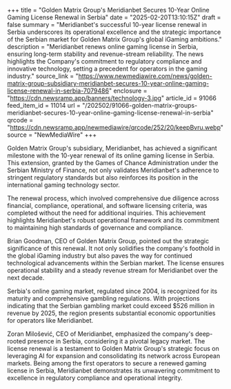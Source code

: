 +++
title = "Golden Matrix Group's Meridianbet Secures 10-Year Online Gaming License Renewal in Serbia"
date = "2025-02-20T13:10:15Z"
draft = false
summary = "Meridianbet's successful 10-year license renewal in Serbia underscores its operational excellence and the strategic importance of the Serbian market for Golden Matrix Group's global iGaming ambitions."
description = "Meridianbet renews online gaming license in Serbia, ensuring long-term stability and revenue-stream reliability. The news highlights the Company's commitment to regulatory compliance and innovative technology, setting a precedent for operators in the gaming industry."
source_link = "https://www.newmediawire.com/news/golden-matrix-group-subsidiary-meridianbet-secures-10-year-online-gaming-license-renewal-in-serbia-7079486"
enclosure = "https://cdn.newsramp.app/banners/technology-3.jpg"
article_id = 91066
feed_item_id = 11014
url = "/202502/91066-golden-matrix-groups-meridianbet-secures-10-year-online-gaming-license-renewal-in-serbia"
qrcode = "https://cdn.newsramp.app/newmediawire/qrcode/252/20/keepBvru.webp"
source = "NewMediaWire"
+++

<p>Golden Matrix Group's subsidiary, Meridianbet, has achieved a significant milestone with the 10-year renewal of its online gaming license in Serbia. This extension, granted by the Games of Chance Administration under the Serbian Ministry of Finance, not only validates Meridianbet's adherence to stringent regulatory standards but also reinforces its position in the international gaming technology sector.</p><p>The renewal process, which involved comprehensive due diligence across financial, compliance, operational, and software licensing criteria, was completed without the need for additional inquiries. This achievement highlights Meridianbet's robust operational framework and its commitment to maintaining high standards of governance and compliance.</p><p>Brian Goodman, CEO of Golden Matrix Group, pointed out the strategic significance of this renewal. It not only solidifies the company's foothold in the global iGaming industry but also paves the way for continued technological advancements within the Serbian market. The license ensures operational stability and a steady revenue stream for Meridianbet over the next decade.</p><p>Serbia's online gaming market, regulated since 2004, is recognized for its maturity and comprehensive gambling regulations. With projections indicating that the Serbian gambling market could exceed $526 million in revenue by 2025, the region presents substantial economic opportunities for operators like Meridianbet.</p><p>Zoran Milošević, CEO of Meridianbet, emphasized the company's deep-rooted presence in Serbia, considering it a pivotal legacy market. The license renewal is a testament to Golden Matrix Group's strategic focus on leveraging AI for expansion and consolidating its network across European markets. Being among the first operators to secure a renewed gaming license in Serbia, Meridianbet demonstrates its unwavering commitment to excellence in regulatory compliance and operational integrity.</p>
